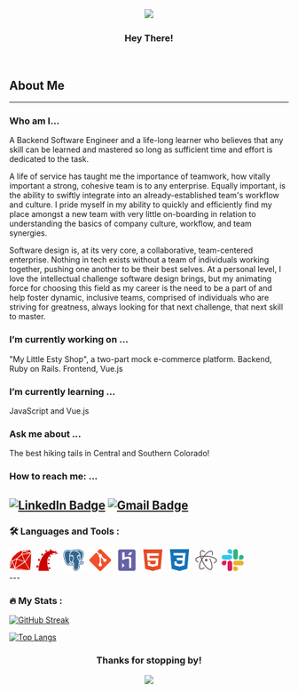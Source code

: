 <div id="header" align="center">
  <img src="https://media.giphy.com/media/QLKSt3wQqlj7a/giphy.gif" width="250"/>
</div>
<h3 align="center">
  Hey There!
</h3>

<br>

## About Me 
___
### Who am I...
A Backend Software Engineer and a life-long learner who believes that any skill can be learned and mastered so long as sufficient time and effort is dedicated to the task.

A life of service has taught me the importance of teamwork, how vitally important a strong, cohesive team is to any enterprise. Equally important, is the ability to swiftly integrate into an already-established team's workflow and culture. I pride myself in my ability to quickly and efficiently find my place amongst a new team with very little on-boarding in relation to understanding the basics of company culture, workflow, and team synergies. 

Software design is, at its very core, a collaborative, team-centered enterprise. Nothing in tech exists without a team of individuals working together, pushing one another to be their best selves. At a personal level, I love the intellectual challenge software design brings, but my animating force for choosing this field as my career is the need to be a part of and help foster dynamic, inclusive teams, comprised of individuals who are striving for greatness, always looking for that next challenge, that next skill to master. 

### I’m currently working on ... 
"My Little Esty Shop", a two-part mock e-commerce platform. Backend, Ruby on Rails. Frontend, Vue.js

### I’m currently learning ... 
JavaScript and Vue.js 

### Ask me about ... 
The best hiking tails in Central and Southern Colorado!

### How to reach me: ... 
<a href="https://www.linkedin.com/in/emielke76"><img src="https://img.shields.io/badge/LinkedIn-emielke76-blue" alt="LinkedIn Badge"></a> <a href="mailto:ericmielke76@gmail.com"><img src="https://img.shields.io/badge/Gmail-emielke76%40gmail.com-red" alt="Gmail Badge"></a>
---

### :hammer_and_wrench: Languages and Tools :
<div>
<img src="https://github.com/devicons/devicon/blob/master/icons/ruby/ruby-plain.svg"  title="Ruby" alt="Ruby" width="40" height="40"/>&nbsp;
  <img src="https://github.com/devicons/devicon/blob/master/icons/rails/rails-plain.svg" title="Rails" alt="Rails " width="40" height="40"/>&nbsp;
  <img src="https://github.com/devicons/devicon/blob/master/icons/postgresql/postgresql-plain.svg" title="PostgreSQL" alt="PostgreSQL" width="40" height="40"/>&nbsp;
  <img src="https://github.com/devicons/devicon/blob/master/icons/git/git-plain.svg" title="Git" alt="Git" width="40" height="40"/>&nbsp;
  <img src="https://github.com/devicons/devicon/blob/master/icons/heroku/heroku-plain.svg" title="Heroku" alt="Heroku" width="40" height="40"/>&nbsp;
  <img src="https://github.com/devicons/devicon/blob/master/icons/html5/html5-plain.svg" title="HTML5" alt="HTML5" width="40" height="40"/>&nbsp;
  <img src="https://github.com/devicons/devicon/blob/master/icons/css3/css3-plain.svg" title="CSS3" alt="CSS" width="40" height="40"/>&nbsp;
  <img src="https://github.com/devicons/devicon/blob/master/icons/atom/atom-original.svg" title="Atom" alt="Atom" width="40" height="40"/>&nbsp;
  <img src="https://github.com/devicons/devicon/blob/master/icons/slack/slack-original.svg" title="Slack" alt="Slack" width="40" height="40"/>&nbsp;
</div>
---

### :fire: My Stats :
[![GitHub Streak](http://github-readme-streak-stats.herokuapp.com?user=emielke76&theme=dark&background=000000)](https://git.io/streak-stats)

[![Top Langs](https://github-readme-stats.vercel.app/api/top-langs/?username=emielke76&layout=compact&theme=vision-friendly-dark)](https://github.com/anuraghazra/github-readme-stats)

<h3 align="center">
Thanks for stopping by!
</h3>
<div id="footer" align="center">
  <img src="https://media.giphy.com/media/NHUONhmbo448/giphy.gif" width="250"/>
</div>
